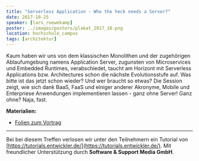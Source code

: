 ```yaml
---
title: "Serverless Application - Who the heck needs a Server?"
date: 2017-10-25
speaker: [lars_roewekamp]
poster: ../images/posters/plakat_2017_10.png
location: hochschule_campus
tags: [architektur]
---
```


Kaum haben wir uns von dem klassischen Monolithen und der zugehörigen Ablaufumgebung namens Application Server,
zugunsten von Microservices und Embedded Runtimes, verabschiedet, taucht am Horizont mit Serverless Applications bzw.
Architectures schon die nächste Evolutionsstufe auf. Was bitte ist das jetzt schon wieder? Und wer braucht so etwas? Die
Session zeigt, wie sich dank BaaS, FaaS und einiger anderer Akronyme, Mobile und Enterpriese Anwendungen implementieren
lassen - ganz ohne Server! Ganz ohne? Naja, fast.

**Materialien:**

- [Folien zum Vortrag](https://www.dropbox.com/s/nrt9jb5mtwkxh2s/se_serverless.pdf)

---

Bei bei diesem Treffen verlosen wir unter den Teilnehmern ein Tutorial von
[https://tutorials.entwickler.de/](https://tutorials.entwickler.de/). Mit freundlicher Unterstützung durch **Software &
Support Media GmbH**.
